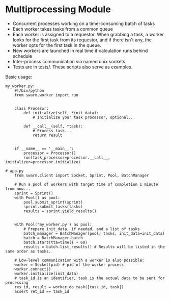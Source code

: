 # Multiprocessing Module

- Concurrent processes working on a time-consuming batch of tasks
- Each worker takes tasks from a common queue
- Each worker is assigned to a requestor.  When grabbing a task, a worker looks
    for the first task from its requestor, and if there isn't any, the worker opts for
    the first task in the queue.
- New workers are launched in real time if calculation runs behind schedule
- Inter-process communication via named unix sockets
- Tests are in tests/.  These scripts also serve as examples.

Basic usage:

    my_worker.py:
        #!/bin/python
        from swarm.worker import run


        class Procesor:
            def initialize(self, *init_data):
                # Initialize your task processor, optional...

            def __call__(self, *task):
                # Process task...
                return result


        if __name__ == '__main__':
            processor = Processor()
            run(task_processor=processor.__call__, initializer=processor.initialize)     

    # app.py
        from swarm.client import Socket, Sprint, Pool, BatchManager
        
        # Run a pool of workers with target time of completion 1 minute from now...
        sprint = Sprint()
        with Pool() as pool:
            pool.submit_sprint(sprint)
            sprint.submit_tasks(tasks)
            results = sprint.yield_results()


        with Pool('my_worker.py') as pool:
            # Prepare init_data, if needed, and a list of tasks
            batch_manager = BatchManager(pool, tasks, init_data=init_data)
            batch = BatchManager.batch
            batch.start(tta=time() + 60)
            results = batch.list_results() # Results will be listed in the same order as tasks.

        # Low-level communication with a worker is also possible:
        worker = Socket(pid) # pid of the worker process
        worker.connect()
        worker.initialize(init_data)
        # task_id is an identifier, task is the actual data to be sent for processing
        res_id, result = worker.do_task([task_id, task])  
        assert ret_id == task_id
